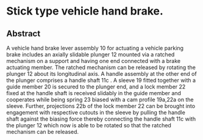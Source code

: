 # Stick type vehicle hand brake.

## Abstract
A vehicle hand brake lever assembly 10 for actuating a vehicle parking brake includes an axially slidable plunger 12 mounted via a ratched mechanism on a support and having one end connected with a brake actuating member. The ratched mechanism can be released by rotating the plunger 12 about its longitudinal axis. A handle assembly at the other end of the plunger comprises a handle shaft 11c . A sleeve 19 fitted together with a guide member 20 is secured to the plunger end, and a lock member 22 fixed at the handle shaft is received slidably in the guide member and cooperates while being spring 23 biased with a cam profile 19a,22a on the sleeve. Further, projections 22b of the lock member 22 can be brought into engagement with respective cutouts in the sleeve by pulling the handle shaft against the biasing force thereby connecting the handle shaft 11c with the plunger 12 which now is able to be rotated so that the ratched mechanism can be released.